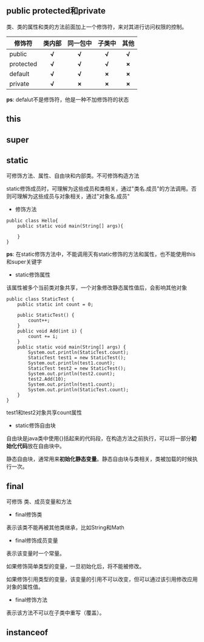 ## public protected和private

类、类的属性和类的方法前面加上一个修饰符，来对其进行访问权限的控制。

| 修饰符    | 类内部 | 同一包中 | 子类中 | 其他  |
| --------- | :----: | :------: | :----: | :---: |
| public    | **√**  |  **√**   | **√**  | **√** |
| protected | **√**  |  **√**   | **√**  | **×** |
| default   | **√**  |  **√**   | **×**  | **×** |
| private   | **√**  |  **×**   | **×**  | **×** |

**ps**: defalut不是修饰符，他是一种不加修饰符的状态

## this

## super

## static

可修饰方法、属性、自由块和内部类。不可修饰构造方法

static修饰成员时，可理解为这些成员和类相关，通过"类名.成员"的方法调用。否则可理解为这些成员与对象相关，通过"对象名.成员"

-   修饰方法

```
public class Hello{
    public static void main(String[] args){

    }
}
```

**ps**: 在static修饰方法中，不能调用灭有static修饰的方法和属性，也不能使用this和super关键字

-   static修饰属性

该属性被多个当前类对象共享，一个对象修改静态属性值后，会影响其他对象

```
public class StaticTest {
    public static int count = 0;

    public StaticTest() {
        count++;
    }
    public void Add(int i) {
        count += i;
    }
    public static void main(String[] args) {
        System.out.println(StaticTest.count);
        StaticTest test1 = new StaticTest();
        System.out.println(test1.count);
        StaticTest test2 = new StaticTest();
        System.out.println(test2.count);
        test2.Add(10);
        System.out.println(test1.count);
        System.out.println(StaticTest.count);
    }
}
```

test1和test2对象共享count属性

-   static修饰自由块

自由块是java类中使用{}括起来的代码段，在构造方法之前执行，可以将一部分**初始化代码**放在自由块中。

静态自由块，通常用来**初始化静态变量**。静态自由块与类相关，类被加载的时候执行一次。

## final

可修饰 类、成员变量和方法

-   final修饰类

表示该类不能再被其他类继承，比如String和Math

-   final修饰成员变量

表示该变量时一个常量。

如果修饰简单类型的变量，一旦初始化后，将不能被修改。

如果修饰引用类型的变量，该变量的引用不可以改变，但可以通过该引用修改应用对象的属性值。

-   final修饰方法

表示该方法不可以在子类中重写（覆盖）。





## instanceof